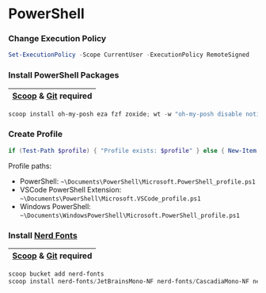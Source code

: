 # PowerShell

### Change Execution Policy

```powershell
Set-ExecutionPolicy -Scope CurrentUser -ExecutionPolicy RemoteSigned
```

### Install PowerShell Packages

| [Scoop](https://github.com/fahim-ahmed05/dotfiles/blob/main/docs/windows.md#install-scoop) & [Git](https://git-scm.com/download/win) required |
|--------------------------------------------------------------------|

```powershell
scoop install oh-my-posh eza fzf zoxide; wt -w "oh-my-posh disable notice"
```

### Create Profile

```powershell
if (Test-Path $profile) { "Profile exists: $profile" } else { New-Item $profile -ItemType File -Force | Out-Null; "Created: $profile" }
```
Profile paths:
- PowerShell: `~\Documents\PowerShell\Microsoft.PowerShell_profile.ps1`
- VSCode PowerShell Extension: `~\Documents\PowerShell\Microsoft.VSCode_profile.ps1`
- Windows PowerShell: `~\Documents\WindowsPowerShell\Microsoft.PowerShell_profile.ps1`

### Install [Nerd Fonts](https://www.nerdfonts.com/font-downloads)

| [Scoop](https://github.com/fahim-ahmed05/dotfiles/blob/main/docs/windows.md#install-scoop) & [Git](https://git-scm.com/download/win) required |
|--------------------------------------------------------------------|

```powershell
scoop bucket add nerd-fonts
scoop install nerd-fonts/JetBrainsMono-NF nerd-fonts/CascadiaMono-NF nerd-fonts/UbuntuMono-NF
```
